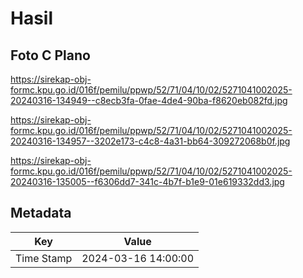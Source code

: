 # Hasil

## Foto C Plano

https://sirekap-obj-formc.kpu.go.id/016f/pemilu/ppwp/52/71/04/10/02/5271041002025-20240316-134949--c8ecb3fa-0fae-4de4-90ba-f8620eb082fd.jpg

https://sirekap-obj-formc.kpu.go.id/016f/pemilu/ppwp/52/71/04/10/02/5271041002025-20240316-134957--3202e173-c4c8-4a31-bb64-309272068b0f.jpg

https://sirekap-obj-formc.kpu.go.id/016f/pemilu/ppwp/52/71/04/10/02/5271041002025-20240316-135005--f6306dd7-341c-4b7f-b1e9-01e619332dd3.jpg


## Metadata

| Key        | Value               |
| ---------- | ------------------- |
| Time Stamp | 2024-03-16 14:00:00 |



